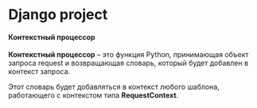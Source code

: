 # Django project
#### Контекстный процессор 

**Контекстный процессор** – это функция Python, принимающая объект запроса request и возвращающая словарь, который будет добавлен в контекст запроса. 

Этот словарь будет добавляться в контекст любого шаблона, работающего с контекстом типа **RequestContext**.

